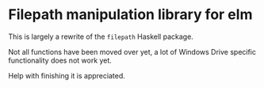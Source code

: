 # Filepath manipulation library for elm

This is largely a rewrite of the `filepath` Haskell package.

Not all functions have been moved over yet, a lot of Windows Drive specific functionality does not work yet.

Help with finishing it is appreciated.
